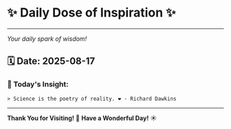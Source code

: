 # ✨ Daily Dose of Inspiration ✨

--- 

_Your daily spark of wisdom!_

## 🗓️ Date: **2025-08-17**

### 💬 Today's Insight:
```
> Science is the poetry of reality. ❤️ - Richard Dawkins
```

--- 

**Thank You for Visiting!** 🙏
**Have a Wonderful Day!** ☀️
